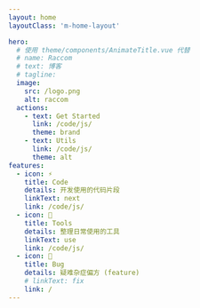 ```yaml
---
layout: home
layoutClass: 'm-home-layout'

hero:
  # 使用 theme/components/AnimateTitle.vue 代替 
  # name: Raccom
  # text: 博客
  # tagline: 
  image:
    src: /logo.png
    alt: raccom
  actions:
    - text: Get Started
      link: /code/js/
      theme: brand
    - text: Utils
      link: /code/js/
      theme: alt
features:
  - icon: ⚡
    title: Code
    details: 开发使用的代码片段
    linkText: next
    link: /code/js/
  - icon: 🔧
    title: Tools
    details: 整理日常使用的工具
    linkText: use
    link: /code/js/
  - icon: 🐛
    title: Bug
    details: 疑难杂症偏方 (feature)
    # linkText: fix
    link: /
---
```


<style lang="scss">
.m-home-layout .image-src{
    opacity: 0.9;
    transition: .3s;
}
.m-home-layout .image-src:hover {
    opacity: 1;
}
</style>

<script lang="ts" setup>
  import './utils/version.ts';
</script>
